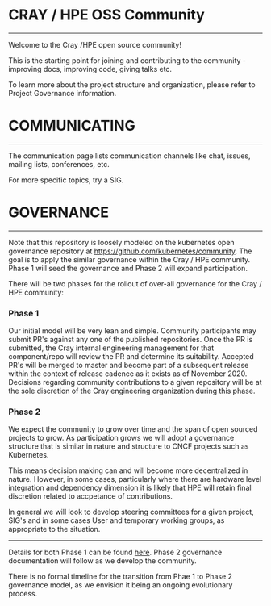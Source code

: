 # CRAY / HPE OSS Community
---
Welcome to the Cray /HPE open source community!

This is the starting point for joining and contributing to the community - improving docs, improving code, giving talks etc.

To learn more about the project structure and organization, please refer to Project Governance information.

# COMMUNICATING
---
The communication page lists communication channels like chat, issues, mailing lists, conferences, etc.

For more specific topics, try a SIG.

# GOVERNANCE
---
Note that this repository is loosely modeled on the kubernetes open governance repository at https://github.com/kubernetes/community.  The goal is to apply the similar governance within the Cray / HPE community.  Phase 1 will seed the governance and Phase 2 will expand participation.

There will be two phases for the rollout of over-all governance for the Cray / HPE community:

### Phase 1 
Our initial model will be very lean and simple. Community participants may submit PR's against any one of the published repositories. Once the PR is submitted, the Cray internal engineering management for that component/repo will review the PR and determine its suitability. Accepted PR's will be merged to master and become part of a subsequent release within the context of release cadence as it exists as of November 2020. Decisions regarding community contributions to a given repository will be at the sole discretion of the Cray engineering organization during this phase.

### Phase 2
We expect the community to grow over time and the span of open sourced projects to grow. As participation grows we will adopt a governance structure that is similar in nature and structure to CNCF projects such as Kubernetes.

This means decision making can and will become more decentralized in nature. However, in some cases, particularly where there are hardware level integration and dependency dimension it is likely that HPE will retain final discretion related to accpetance of contributions. 

In general we will look to develop steering committees for a given project, SIG's and in some cases User and temporary working groups, as appropriate to the situation.

---

Details for both Phase 1 can be found [here](https://github.com/Cray-HPE/community/blob/main/governance.md). Phase 2 governance documentation will follow as we develop the community.

There is no formal timeline for the transition from Phae 1 to Phase 2 governance model, as we envision it being an ongoing evolutionary process. 
